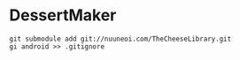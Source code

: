 DessertMaker
============

```
git submodule add git://nuuneoi.com/TheCheeseLibrary.git
gi android >> .gitignore 
```
